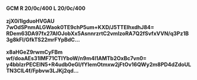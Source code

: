 #### GCM R 20/0c/400 L 20/0c/400
**zjX0i1IgduoHVGAU**<br/>**7wOdSPnmALGWaok0TE9chP5um+KXD/J5TTElhxdhJ84=**<br/>**RDem63DA97fx27AIOJobXx5AsnnrzrtC2vmlzoRA7Q2fSvfxVVN/q3Pz1B3g8kFl/GfkTS22mrFYpBdC...**<br/><br/>
**x8aHGeZ9rwmCyFBm**<br/>**wf/doaAEs31lMF71CTIYboW/n9m4l1AMTb2OxBc7vn0=**<br/>**y4bbIzrPECElN5+R4udb0eGI/fYlemOtmxw2jFtOv16QWy2m8PD4dZdoULTN3ClL4f/Fpbvw3LJKj2qd...**